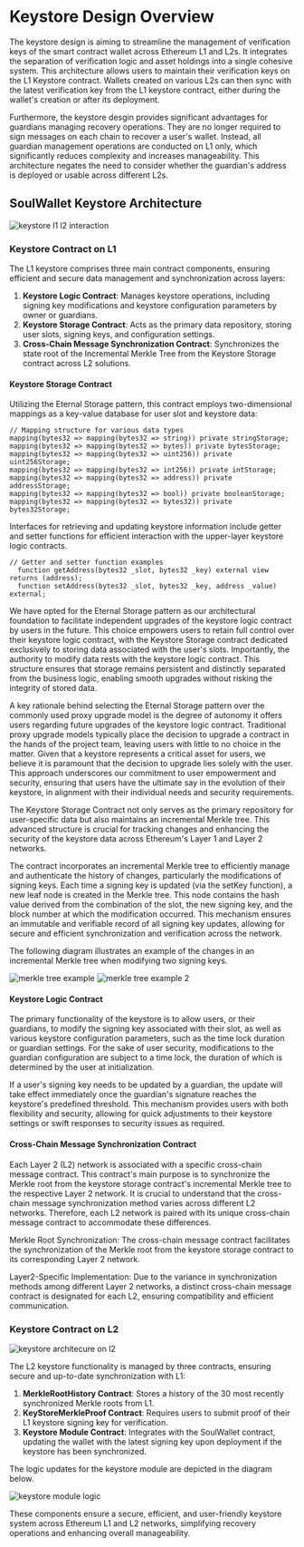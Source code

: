# Keystore Design Overview

The keystore design is aiming to streamline the management of verification keys of the smart contract wallet across Ethereum L1 and L2s. It integrates the separation of verification logic and asset holdings into a single cohesive system. This architecture allows users to maintain their verification keys on the L1 Keystore contract. Wallets created on various L2s can then sync with the latest verification key from the L1 keystore contract, either during the wallet's creation or after its deployment.

Furthermore, the keystore desgin provides significant advantages for guardians managing recovery operations. They are no longer required to sign messages on each chain to recover a user's wallet. Instead, all guardian management operations are conducted on L1 only, which significantly reduces complexity and increases manageability. This architecture negates the need to consider whether the guardian's address is deployed or usable across different L2s.

## SoulWallet Keystore Architecture

![keystore l1 l2 interaction](readmepic/keystore_l1_l2_interaction.png)

### Keystore Contract on L1

The L1 keystore comprises three main contract components, ensuring efficient and secure data management and synchronization across layers:

1. **Keystore Logic Contract**: Manages keystore operations, including signing key modifications and keystore configuration parameters by owner or guardians.
2. **Keystore Storage Contract**: Acts as the primary data repository, storing user slots, signing keys, and configuration settings.
3. **Cross-Chain Message Synchronization Contract**: Synchronizes the state root of the Incremental Merkle Tree from the Keystore Storage contract across L2 solutions.

#### Keystore Storage Contract

Utilizing the Eternal Storage pattern, this contract employs two-dimensional mappings as a key-value database for user slot and keystore data:

```solidity
// Mapping structure for various data types
mapping(bytes32 => mapping(bytes32 => string)) private stringStorage;
mapping(bytes32 => mapping(bytes32 => bytes)) private bytesStorage;
mapping(bytes32 => mapping(bytes32 => uint256)) private uint256Storage;
mapping(bytes32 => mapping(bytes32 => int256)) private intStorage;
mapping(bytes32 => mapping(bytes32 => address)) private addressStorage;
mapping(bytes32 => mapping(bytes32 => bool)) private booleanStorage;
mapping(bytes32 => mapping(bytes32 => bytes32)) private bytes32Storage;
```

Interfaces for retrieving and updating keystore information include getter and setter functions for efficient interaction with the upper-layer keystore logic contracts.

```solidity
// Getter and setter function examples
  function getAddress(bytes32 _slot, bytes32 _key) external view returns (address);
  function setAddress(bytes32 _slot, bytes32 _key, address _value) external;
```

We have opted for the Eternal Storage pattern as our architectural foundation to facilitate independent upgrades of the keystore logic contract by users in the future. This choice empowers users to retain full control over their keystore logic contract, with the Keystore Storage contract dedicated exclusively to storing data associated with the user's slots. Importantly, the authority to modify data rests with the keystore logic contract. This structure ensures that storage remains persistent and distinctly separated from the business logic, enabling smooth upgrades without risking the integrity of stored data.

A key rationale behind selecting the Eternal Storage pattern over the commonly used proxy upgrade model is the degree of autonomy it offers users regarding future upgrades of the keystore logic contract. Traditional proxy upgrade models typically place the decision to upgrade a contract in the hands of the project team, leaving users with little to no choice in the matter. Given that a keystore represents a critical asset for users, we believe it is paramount that the decision to upgrade lies solely with the user. This approach underscores our commitment to user empowerment and security, ensuring that users have the ultimate say in the evolution of their keystore, in alignment with their individual needs and security requirements.

The Keystore Storage Contract not only serves as the primary repository for user-specific data but also maintains an incremental Merkle tree. This advanced structure is crucial for tracking changes and enhancing the security of the keystore data across Ethereum's Layer 1 and Layer 2 networks.

The contract incorporates an incremental Merkle tree to efficiently manage and authenticate the history of changes, particularly the modifications of signing keys. Each time a signing key is updated (via the setKey function), a new leaf node is created in the Merkle tree. This node contains the hash value derived from the combination of the slot, the new signing key, and the block number at which the modification occurred. This mechanism ensures an immutable and verifiable record of all signing key updates, allowing for secure and efficient synchronization and verification across the network.

The following diagram illustrates an example of the changes in an incremental Merkle tree when modifying two signing keys.

![merkle tree example](readmepic/merkle_tree_pic_1.png)
![merkle tree example 2](readmepic/merkle_tree_pic_2.png)

#### Keystore Logic Contract

The primary functionality of the keystore is to allow users, or their guardians, to modify the signing key associated with their slot, as well as various keystore configuration parameters, such as the time lock duration or guardian settings. For the sake of user security, modifications to the guardian configuration are subject to a time lock, the duration of which is determined by the user at initialization.

If a user's signing key needs to be updated by a guardian, the update will take effect immediately once the guardian's signature reaches the keystore's predefined threshold. This mechanism provides users with both flexibility and security, allowing for quick adjustments to their keystore settings or swift responses to security issues as required.

#### Cross-Chain Message Synchronization Contract

Each Layer 2 (L2) network is associated with a specific cross-chain message contract. This contract's main purpose is to synchronize the Merkle root from the keystore storage contract's incremental Merkle tree to the respective Layer 2 network. It is crucial to understand that the cross-chain message synchronization method varies across different L2 networks. Therefore, each L2 network is paired with its unique cross-chain message contract to accommodate these differences.

Merkle Root Synchronization: The cross-chain message contract facilitates the synchronization of the Merkle root from the keystore storage contract to its corresponding Layer 2 network.

Layer2-Specific Implementation: Due to the variance in synchronization methods among different Layer 2 networks, a distinct cross-chain message contract is designated for each L2, ensuring compatibility and efficient communication.

### Keystore Contract on L2

![keystore architecure on l2](readmepic/keystore_architecture_on_l2.png)

The L2 keystore functionality is managed by three contracts, ensuring secure and up-to-date synchronization with L1:

1. **MerkleRootHistory Contract**: Stores a history of the 30 most recently synchronized Merkle roots from L1.
2. **KeyStoreMerkleProof Contract**: Requires users to submit proof of their L1 keystore signing key for verification.
3. **Keystore Module Contract**: Integrates with the SoulWallet contract, updating the wallet with the latest signing key upon deployment if the keystore has been synchronized.

The logic updates for the keystore module are depicted in the diagram below.

![keystore module logic](readmepic/keystore_module_logic.png)

These components ensure a secure, efficient, and user-friendly keystore system across Ethereum L1 and L2 networks, simplifying recovery operations and enhancing overall manageability.
